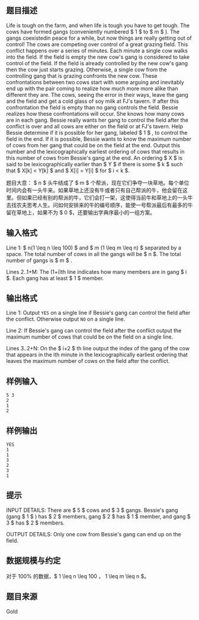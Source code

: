 ## 题目描述

Life is tough on the farm, and when life is tough you have to get tough. The cows have formed gangs (conveniently numbered  $ 1 $  to  $ m $ ). The gangs coexistedin peace for a while, but now things are really getting out of control! The cows are competing over control of a great grazing field. This conflict happens over a series of minutes. Each minute a single cow walks into the field. If the field is empty the new cow's gang is considered to take control of the field. If the field is already controlled by the new cow's gang then the cow just starts grazing. Otherwise, a single cow from the controlling gang that is grazing confronts the new cow. These confrontations between two cows start with some arguing and inevitably end up with the pair coming to realize how much more more alike than different they are. The cows, seeing the error in their ways, leave the gang and the field and get a cold glass of soy milk at FJ's tavern. If after this confrontation the field is empty than no gang controls the field. Bessie realizes how these confrontations will occur. She knows how many cows are in each gang. Bessie really wants her gang to control the field after the conflict is over and all cows are either on the field or at FJ's tavern. Help Bessie determine if it is possible for her gang, labeled  $ 1 $ , to control the field in the end. If it is possible, Bessie wants to know the maximum number of cows from her gang that could be on the field at the end. Output this number and the lexicographically earliest ordering of cows that results in this number of cows from Bessie's gang at the end. An ordering  $ X $  is said to be lexicographically earlier than  $ Y $  if there is some  $ k $  such that  $ X[k] < Y[k] $  and  $ X[i] = Y[i] $  for  $ i < k $.

题目大意： $ n $ 头牛结成了 $ m $ 个帮派，现在它们争夺一块草地。每个单位时间内会有一头牛来。如果草地上还没有牛或者只有自己帮派的牛，他会留在这里。但如果已经有别的帮派的牛，它们会打一架，这使得当前牛和草地上的一头牛去找农夫思考人生。问如何安排来的牛的编号顺序，能使一号帮派最后有最多的牛留在草地上，如果不为 $ 0 $，还要输出字典序最小的一组方案。

## 输入格式

Line 1:  $ n(1 \leq n \leq 100) $  and  $ m (1 \leq m \leq n) $  separated by a space. The total number of cows in all the gangs will be  $ n $. The total number of gangs is  $ m $ .

Lines 2..1+M: The (1+i)th line indicates how many members are in gang  $ i $. Each gang has at least  $ 1 $  member.

## 输出格式

Line 1: Output ```YES``` on a single line if Bessie's gang can control the field after the conflict. Otherwise output ```NO``` on a single line.

Line 2: If Bessie's gang can control the field after the conflict output the maximum number of cows that could be on the field on a single line.

Lines 3..2+N: On the  $ i+2 $ th line output the index of the gang of the cow that appears in the ith minute in the lexicographically earliest ordering that leaves the maximum number of cows on the field after the conflict.

## 样例输入

```
5 3
2
1
2
```

## 样例输出

```
YES
1
1
3
2
3
1
```

## 提示

INPUT DETAILS: There are  $ 5 $  cows and  $ 3 $  gangs. Bessie's gang (gang  $ 1 $ ) has  $ 2 $  members, gang  $ 2 $  has  $ 1 $  member, and gang  $ 3 $  has  $ 2 $  members.

OUTPUT DETAILS: Only one cow from Bessie's gang can end up on the field.

## 数据规模与约定

对于 $100\%$ 的数据，$ 1 \leq n \leq 100 $，$ 1 \leq m \leq n $。

## 题目来源

Gold

